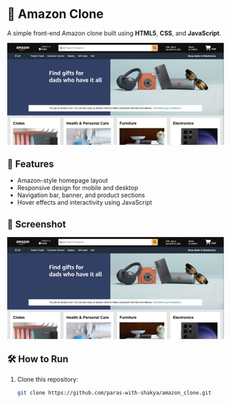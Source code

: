 # 🛒 Amazon Clone

A simple front-end Amazon clone built using **HTML5**, **CSS**, and **JavaScript**.

![Amazon Clone Screenshot](/amazone_landing_page.png)

## 🚀 Features

- Amazon-style homepage layout
- Responsive design for mobile and desktop
- Navigation bar, banner, and product sections
- Hover effects and interactivity using JavaScript

## 📸 Screenshot

![Homepage Preview](/amazone_landing_page.png)

## 🛠️ How to Run

1. Clone this repository:
   ```bash
   git clone https://github.com/paras-with-shakya/amazon_clone.git
